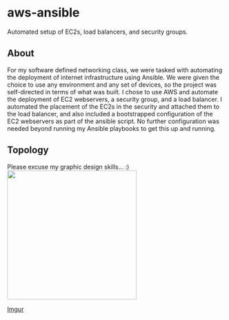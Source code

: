 # aws-ansible
Automated setup of EC2s, load balancers, and security groups.

## About

For my software defined networking class, we were tasked with automating the deployment of internet infrastructure using Ansible. We were given the choice to use any environment and any set of devices, so the project was self-directed in terms of what was built. I chose to use AWS and automate the deployment of EC2 webservers, a security group, and a load balancer. I automated the placement of the EC2s in the security and attached them to the load balancer, and also included a bootstrapped configuration of the EC2 webservers as part of the ansible script. No further configuration was needed beyond running my Ansible playbooks to get this up and running.

## Topology

Please excuse my graphic design skills... :)
<img src="https://imgur.com/gchQMb2" width="300">

[Imgur](https://i.imgur.com/gchQMb2.png)
